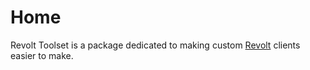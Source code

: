 # Home

Revolt Toolset is a package dedicated to making custom [Revolt](https://revolt.chat) clients easier to make.

